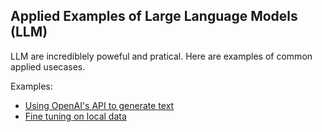 Applied Examples of Large Language Models (LLM) 
---------

LLM are incrediblely poweful and pratical. Here are examples of common applied usecases.

Examples:

- [Using OpenAI's API to generate text](generate_text_openai_api.py)
- [Fine tuning on local data](fine_tune_llm.py)
